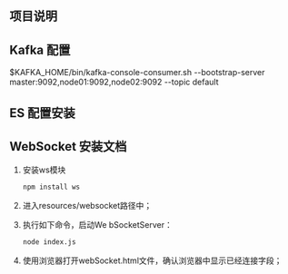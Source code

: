 ## 项目说明

## Kafka 配置

$KAFKA_HOME/bin/kafka-console-consumer.sh --bootstrap-server master:9092,node01:9092,node02:9092 --topic default

## ES 配置安装


## WebSocket 安装文档
1. 安装ws模块
    ```bash
    npm install ws
    ```
3. 进入resources/websocket路径中；

4. 执行如下命令，启动We bSocketServer：
    ```bash
    node index.js
    ```
5. 使用浏览器打开webSocket.html文件，确认浏览器中显示已经连接字段；